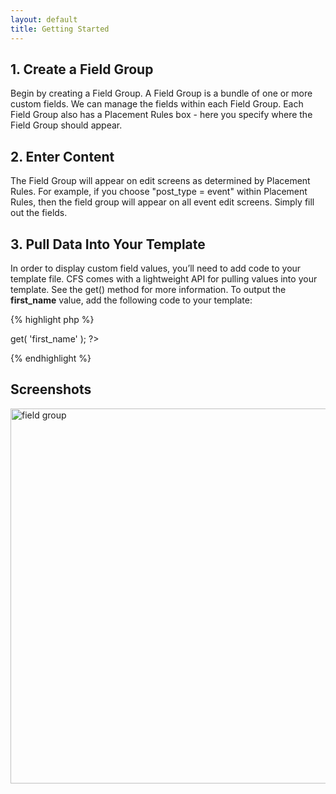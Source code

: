 ```yaml
---
layout: default
title: Getting Started
---
```


## 1. Create a Field Group

Begin by creating a Field Group. A Field Group is a bundle of one or more custom fields. We can manage the fields within each Field Group. Each Field Group also has a Placement Rules box - here you specify where the Field Group should appear.

## 2. Enter Content

The Field Group will appear on edit screens as determined by Placement Rules. For example, if you choose "post_type = event" within Placement Rules, then the field group will appear on all event edit screens. Simply fill out the fields.

## 3. Pull Data Into Your Template

In order to display custom field values, you’ll need to add code to your template file. CFS comes with a lightweight API for pulling values into your template. See the get() method for more information. To output the **first_name** value, add the following code to your template:

{% highlight php %}
<?php echo CFS()->get( 'first_name' ); ?>
{% endhighlight %}

## Screenshots

<img src="http://i.imgur.com/JH4ke1C.png" width="600" alt="field group" />
